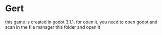 # Gert
this game is created in godot 3.1.1, for open it, you need to open [godot](https://github.com/godotengine/godot) and scan in the file manager this folder and open it
